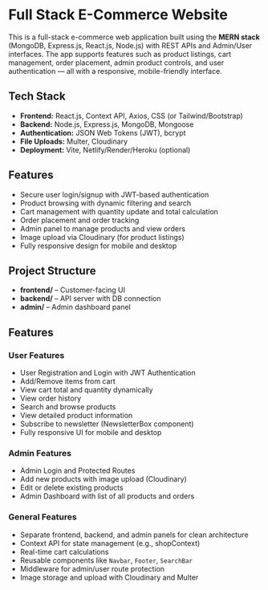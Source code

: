 <h1>Full Stack E-Commerce Website</h1>

  <p>
    This is a full-stack e-commerce web application built using the <strong>MERN stack</strong> 
    (MongoDB, Express.js, React.js, Node.js) with REST APIs and Admin/User interfaces. The app supports
    features such as product listings, cart management, order placement, admin product controls,
    and user authentication — all with a responsive, mobile-friendly interface.
  </p>

  <h2>Tech Stack</h2>
  <ul>
    <li><strong>Frontend:</strong> React.js, Context API, Axios, CSS (or Tailwind/Bootstrap)</li>
    <li><strong>Backend:</strong> Node.js, Express.js, MongoDB, Mongoose</li>
    <li><strong>Authentication:</strong> JSON Web Tokens (JWT), bcrypt</li>
    <li><strong>File Uploads:</strong> Multer, Cloudinary</li>
    <li><strong>Deployment:</strong> Vite, Netlify/Render/Heroku (optional)</li>
  </ul>

  <h2>Features</h2>
  <ul>
    <li>Secure user login/signup with JWT-based authentication</li>
    <li>Product browsing with dynamic filtering and search</li>
    <li>Cart management with quantity update and total calculation</li>
    <li>Order placement and order tracking</li>
    <li>Admin panel to manage products and view orders</li>
    <li>Image upload via Cloudinary (for product listings)</li>
    <li>Fully responsive design for mobile and desktop</li>
  </ul>

  <h2>Project Structure</h2>
  <ul>
    <li><strong>frontend/</strong> – Customer-facing UI</li>
    <li><strong>backend/</strong> – API server with DB connection</li>
    <li><strong>admin/</strong> – Admin dashboard panel</li>
  </ul>


  <h2>Features</h2>

<h3>User Features</h3>
<ul>
  <li>User Registration and Login with JWT Authentication</li>
  <li>Add/Remove items from cart</li>
  <li>View cart total and quantity dynamically</li>
  <li>View order history</li>
  <li>Search and browse products</li>
  <li>View detailed product information</li>
  <li>Subscribe to newsletter (NewsletterBox component)</li>
  <li>Fully responsive UI for mobile and desktop</li>
</ul>

<h3>Admin Features</h3>
<ul>
  <li>Admin Login and Protected Routes</li>
  <li>Add new products with image upload (Cloudinary)</li>
  <li>Edit or delete existing products</li>
  <li> Admin Dashboard with list of all products and orders</li>
</ul>

<h3> General Features</h3>
<ul>
  <li>Separate frontend, backend, and admin panels for clean architecture</li>
  <li>Context API for state management (e.g., shopContext)</li>
  <li>Real-time cart calculations</li>
  <li>Reusable components like <code>Navbar</code>, <code>Footer</code>, <code>SearchBar</code></li>
  <li>Middleware for admin/user route protection</li>
  <li>Image storage and upload with Cloudinary and Multer</li>
</ul>
